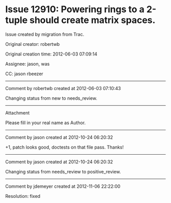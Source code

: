 # Issue 12910: Powering rings to a 2-tuple should create matrix spaces.

Issue created by migration from Trac.

Original creator: robertwb

Original creation time: 2012-06-03 07:09:14

Assignee: jason, was

CC:  jason rbeezer




---

Comment by robertwb created at 2012-06-03 07:10:43

Changing status from new to needs_review.


---

Attachment

Please fill in your real name as Author.


---

Comment by jason created at 2012-10-24 06:20:32

+1, patch looks good, doctests on that file pass.  Thanks!


---

Comment by jason created at 2012-10-24 06:20:32

Changing status from needs_review to positive_review.


---

Comment by jdemeyer created at 2012-11-06 22:22:00

Resolution: fixed
